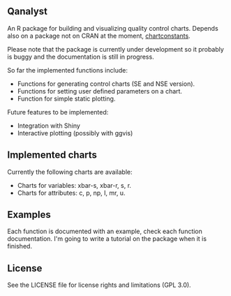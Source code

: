 ## Qanalyst
An R package for building and visualizing quality control charts. Depends also on a package not on CRAN at the moment, [chartconstants](https://github.com/mick001/chartconstants).

Please note that the package is currently under development so it probably is buggy and the documentation is still in progress.

So far the implemented functions include:

- Functions for generating control charts (SE and NSE version).
- Functions for setting user defined parameters on a chart.
- Function for simple static plotting.

Future features to be implemented:

- Integration with Shiny
- Interactive plotting (possibly with ggvis)

## Implemented charts
Currently the following charts are available:

- Charts for variables: xbar-s, xbar-r, s, r.
- Charts for attributes: c, p, np, I, mr, u.

## Examples
Each function is documented with an example, check each function documentation. I'm going to write a tutorial on the package when it is finished.

## License
See the LICENSE file for license rights and limitations (GPL 3.0).
